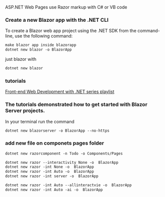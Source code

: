 ASP.NET Web Pages use Razor markup with C# or VB code

### Create a new Blazor app with the .NET CLI

To create a Blazor web app project using the .NET SDK from the command-line, use the following command:

```md
make blazor app inside blazorapp
dotnet new blazor -o BlazorApp
```
just blazor with 
```md
dotnet new blazor 
```
### tutorials
[Front-end Web Development with .NET series playlist](https://www.youtube.com/watch?v=llDc88XE--Q&list=PLdo4fOcmZ0oXNZX1Q8rB-5xgTSKR8qA5k&index=1)


### The tutorials demonstrated how to get started with Blazor Server projects.

In your terminal run the command

```md
dotnet new blazorserver -o BlazorApp --no-https
```
### add new file on componets pages folder 
```md
dotnet new razorcomponent -n Todo -o Components/Pages
```

```md
dotnet new razor --interactivity None -o  BlazorApp
dotnet new razor -int None -o  BlazorApp
dotnet new razor -int Auto -o  BlazorApp
dotnet new razor -int server -o  BlazorApp
```

```md
dotnet new razor -int Auto --allinteractvie -o  BlazorApp
dotnet new razor -int Auto -ai -o  BlazorApp
```